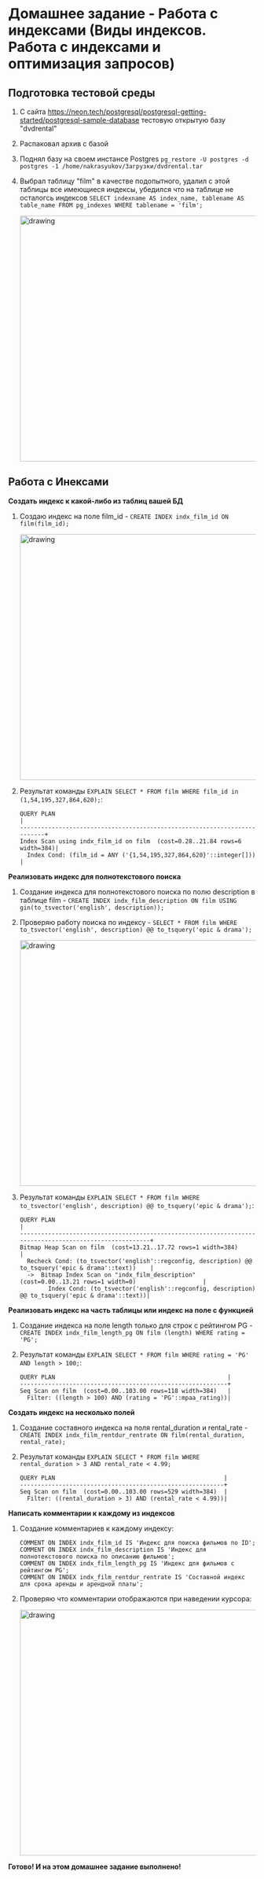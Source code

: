# Домашнее задание - Работа с индексами (Виды индексов. Работа с индексами и оптимизация запросов)

## Подготовка тестовой среды

  1) С сайта https://neon.tech/postgresql/postgresql-getting-started/postgresql-sample-database тестовую открытую базу "dvdrental"
  2) Распаковал архив с базой
  3) Поднял базу на своем инстансе Postgres ``pg_restore -U postgres -d postgres -1 /home/nakrasyukov/Загрузки/dvdrental.tar``
  4) Выбрал таблицу "film" в качестве подопытного, удалил с этой таблицы все имеющиеся индексы, убедился что на таблице не осталогсь индексов ``SELECT indexname AS index_name, tablename AS table_name FROM pg_indexes WHERE tablename = 'film';``

     <img src="https://github.com/user-attachments/assets/4685188c-5256-4d73-b02b-faa0e3841aa3" alt="drawing" width="500"/>

## Работа с Инексами 

  **Создать индекс к какой-либо из таблиц вашей БД**

  1) Создаю индекс на поле film_id -  ``CREATE INDEX indx_film_id ON film(film_id);``

     <img src="https://github.com/user-attachments/assets/6696dd15-1bba-4965-bacd-6e8806713abc" alt="drawing" width="500"/>

  2) Результат команды ``EXPLAIN SELECT * FROM film WHERE film_id in (1,54,195,327,864,620);``:
     
     ```
     QUERY PLAN                                                                |
     --------------------------------------------------------------------------+
     Index Scan using indx_film_id on film  (cost=0.28..21.84 rows=6 width=384)|
       Index Cond: (film_id = ANY ('{1,54,195,327,864,620}'::integer[]))       |

     ```

  **Реализовать индекс для полнотекстового поиска**

  1) Создание индекса для полнотекстового поиска по полю description в таблице film - ``CREATE INDEX indx_film_description ON film USING gin(to_tsvector('english', description));``
  2) Проверяю работу поиска по индексу - ``SELECT * FROM film WHERE to_tsvector('english', description) @@ to_tsquery('epic & drama');``

     <img src="https://github.com/user-attachments/assets/d4ff1476-5345-44c8-a55e-2b5892babbb7" alt="drawing" width="500"/>

  3) Результат команды ``EXPLAIN SELECT * FROM film WHERE to_tsvector('english', description) @@ to_tsquery('epic & drama');``:

     ```
     QUERY PLAN                                                                                              |
     --------------------------------------------------------------------------------------------------------+
     Bitmap Heap Scan on film  (cost=13.21..17.72 rows=1 width=384)                                          |
       Recheck Cond: (to_tsvector('english'::regconfig, description) @@ to_tsquery('epic & drama'::text))    |
       ->  Bitmap Index Scan on "indx_film_description"  (cost=0.00..13.21 rows=1 width=0)                   |
             Index Cond: (to_tsvector('english'::regconfig, description) @@ to_tsquery('epic & drama'::text))|
     ```
     
  **Реализовать индекс на часть таблицы или индекс на поле с функцией**

  1) Создание индекса на поле length только для строк с рейтингом PG - ``CREATE INDEX indx_film_length_pg ON film (length) WHERE rating = 'PG';``
  2) Результат команды ``EXPLAIN SELECT * FROM film WHERE rating = 'PG' AND length > 100;``:

     ```
     QUERY PLAN                                                 |
     -----------------------------------------------------------+
     Seq Scan on film  (cost=0.00..103.00 rows=118 width=384)   |
       Filter: ((length > 100) AND (rating = 'PG'::mpaa_rating))|
     ```

  **Создать индекс на несколько полей**

  1) Создание составного индекса на поля rental_duration и rental_rate - ``CREATE INDEX indx_film_rentdur_rentrate ON film(rental_duration, rental_rate);``
  2) Результат команды ``EXPLAIN SELECT * FROM film WHERE rental_duration > 3 AND rental_rate < 4.99;``

     ```
     QUERY PLAN                                                |
     ----------------------------------------------------------+
     Seq Scan on film  (cost=0.00..103.00 rows=529 width=384)  |
       Filter: ((rental_duration > 3) AND (rental_rate < 4.99))|
     ```

  **Написать комментарии к каждому из индексов**

  1) Создание комментариев к каждому индексу:

     ```
     COMMENT ON INDEX indx_film_id IS 'Индекс для поиска фильмов по ID';
     COMMENT ON INDEX indx_film_description IS 'Индекс для полнотекстового поиска по описанию фильмов';
     COMMENT ON INDEX indx_film_length_pg IS 'Индекс для фильмов с рейтингом PG';
     COMMENT ON INDEX indx_film_rentdur_rentrate IS 'Составной индекс для срока аренды и арендной платы';
     ```

  3) Проверяю что комментарии отображаются при наведении курсора:

     <img src="https://github.com/user-attachments/assets/a6548969-3c8f-4501-a8b8-7c9c7c85cc98" alt="drawing" width="500"/>

**Готово! И на этом домашнее задание выполнено!**
